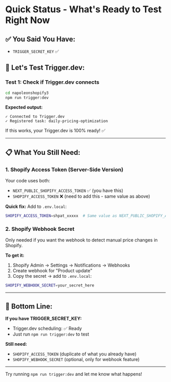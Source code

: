 # Quick Status - What's Ready to Test Right Now

## ✅ You Said You Have:
- `TRIGGER_SECRET_KEY` ✅

## 🧪 Let's Test Trigger.dev:

### Test 1: Check if Trigger.dev connects
```bash
cd napoleonshopify3
npm run trigger:dev
```

**Expected output:**
```
✓ Connected to Trigger.dev
✓ Registered task: daily-pricing-optimization
```

If this works, your Trigger.dev is 100% ready! ✅

---

## 📋 What You Still Need:

### 1. Shopify Access Token (Server-Side Version)
Your code uses both:
- `NEXT_PUBLIC_SHOPIFY_ACCESS_TOKEN` ✅ (you have this)
- `SHOPIFY_ACCESS_TOKEN` ❌ (need to add this - same value as above)

**Quick fix:** Add to `.env.local`:
```bash
SHOPIFY_ACCESS_TOKEN=shpat_xxxxx  # Same value as NEXT_PUBLIC_SHOPIFY_ACCESS_TOKEN
```

### 2. Shopify Webhook Secret
Only needed if you want the webhook to detect manual price changes in Shopify.

**To get it:**
1. Shopify Admin → Settings → Notifications → Webhooks
2. Create webhook for "Product update"
3. Copy the secret → add to `.env.local`:
```bash
SHOPIFY_WEBHOOK_SECRET=your_secret_here
```

---

## 🎯 Bottom Line:

**If you have TRIGGER_SECRET_KEY:**
- Trigger.dev scheduling: ✅ Ready
- Just run `npm run trigger:dev` to test

**Still need:**
- `SHOPIFY_ACCESS_TOKEN` (duplicate of what you already have)
- `SHOPIFY_WEBHOOK_SECRET` (optional, only for webhook feature)

---

Try running `npm run trigger:dev` and let me know what happens!

